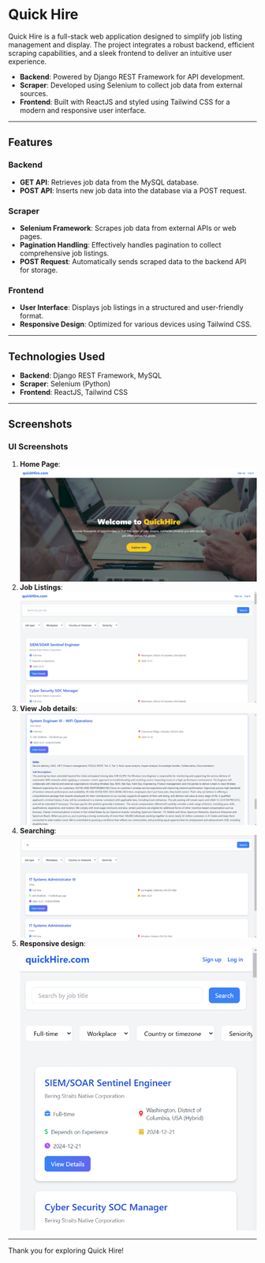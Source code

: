 # Quick Hire

Quick Hire is a full-stack web application designed to simplify job listing management and display. The project integrates a robust backend, efficient scraping capabilities, and a sleek frontend to deliver an intuitive user experience.

- **Backend**: Powered by Django REST Framework for API development.
- **Scraper**: Developed using Selenium to collect job data from external sources.
- **Frontend**: Built with ReactJS and styled using Tailwind CSS for a modern and responsive user interface.

---

## Features

### Backend
- **GET API**: Retrieves job data from the MySQL database.
- **POST API**: Inserts new job data into the database via a POST request.

### Scraper
- **Selenium Framework**: Scrapes job data from external APIs or web pages.
- **Pagination Handling**: Effectively handles pagination to collect comprehensive job listings.
- **POST Request**: Automatically sends scraped data to the backend API for storage.

### Frontend
- **User Interface**: Displays job listings in a structured and user-friendly format.
- **Responsive Design**: Optimized for various devices using Tailwind CSS.

---

## Technologies Used

- **Backend**: Django REST Framework, MySQL
- **Scraper**: Selenium (Python)
- **Frontend**: ReactJS, Tailwind CSS

---

## Screenshots

### UI Screenshots
1. **Home Page**:
   ![Home Page](./screenshots/Home.png)
2. **Job Listings**:
   ![Job Listings](./screenshots/img2.png)
3. **View Job details**:
   ![Responsive Design](./screenshots/img3.png)
4. **Searching**:
   ![Responsive Design](./screenshots/img4.png)
5. **Responsive design**:
   ![Responsive Design](./screenshots/img5.png)


---

Thank you for exploring Quick Hire!
